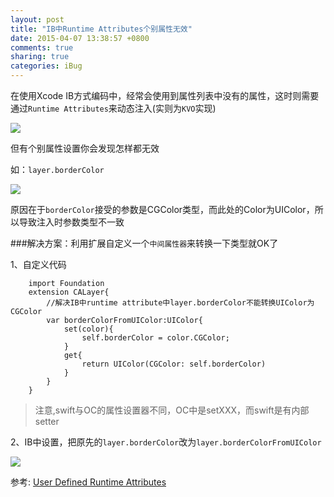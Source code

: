 ```yaml
---
layout: post
title: "IB中Runtime Attributes个别属性无效"
date: 2015-04-07 13:38:57 +0800
comments: true
sharing: true
categories: iBug
---
```


在使用Xcode IB方式编码中，经常会使用到属性列表中没有的属性，这时则需要通过`Runtime Attributes`来动态注入(实则为`KVO`实现)

<!--more-->

![](http://7xiew0.com1.z0.glb.clouddn.com/2015-04-07_1.png)


但有个别属性设置你会发现怎样都无效

如：`layer.borderColor`

![](http://7xiew0.com1.z0.glb.clouddn.com/2015-04-07_2.png)

原因在于`borderColor`接受的参数是CGColor类型，而此处的Color为UIColor，所以导致注入时参数类型不一致

###解决方案：利用扩展自定义一个`中间属性器`来转换一下类型就OK了

1、自定义代码
```
	import Foundation
	extension CALayer{
	    //解决IB中runtime attribute中layer.borderColor不能转换UIColor为CGColor
	    var borderColorFromUIColor:UIColor{
	        set(color){
	            self.borderColor = color.CGColor;
	        }
	        get{
	            return UIColor(CGColor: self.borderColor)
	        }
	    }
	}
```
> 注意,swift与OC的属性设置器不同，OC中是setXXX，而swift是有内部setter

2、IB中设置，把原先的`layer.borderColor`改为`layer.borderColorFromUIColor`


![](http://7xiew0.com1.z0.glb.clouddn.com/2015-04-07_3.png)


参考:
[User Defined Runtime Attributes](http://ios-blog.co.uk/tutorials/user-defined-runtime-attributes/)

